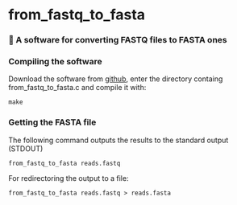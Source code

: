 # from_fastq_to_fasta
### :pill: A software for converting FASTQ files to FASTA ones

### Compiling the software

Download the software from [github](https://github.com/alexcoppe/from_fastq_to_fasta), enter the directory containg from_fastq_to_fasta.c and compile it with:

```
make
```

### Getting the FASTA file

The following command outputs the results to the standard output (STDOUT)
```
from_fastq_to_fasta reads.fastq
```

For redirectoring the output to a file:
```
from_fastq_to_fasta reads.fastq > reads.fasta
```
